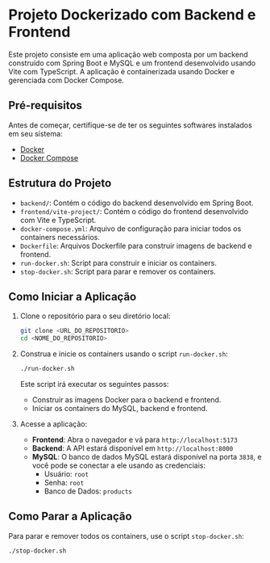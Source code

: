 # Projeto Dockerizado com Backend e Frontend

Este projeto consiste em uma aplicação web composta por um backend construído com Spring Boot e MySQL e um frontend desenvolvido usando Vite com TypeScript. A aplicação é containerizada usando Docker e gerenciada com Docker Compose.

## Pré-requisitos

Antes de começar, certifique-se de ter os seguintes softwares instalados em seu sistema:

- [Docker](https://docs.docker.com/get-docker/)
- [Docker Compose](https://docs.docker.com/compose/install/)

## Estrutura do Projeto

- `backend/`: Contém o código do backend desenvolvido em Spring Boot.
- `frontend/vite-project/`: Contém o código do frontend desenvolvido com Vite e TypeScript.
- `docker-compose.yml`: Arquivo de configuração para iniciar todos os containers necessários.
- `Dockerfile`: Arquivos Dockerfile para construir imagens de backend e frontend.
- `run-docker.sh`: Script para construir e iniciar os containers.
- `stop-docker.sh`: Script para parar e remover os containers.

## Como Iniciar a Aplicação

1. Clone o repositório para o seu diretório local:

    ```bash
    git clone <URL_DO_REPOSITORIO>
    cd <NOME_DO_REPOSITORIO>
    ```

2. Construa e inicie os containers usando o script `run-docker.sh`:

    ```bash
    ./run-docker.sh
    ```

    Este script irá executar os seguintes passos:
    - Construir as imagens Docker para o backend e frontend.
    - Iniciar os containers do MySQL, backend e frontend.

3. Acesse a aplicação:

    - **Frontend**: Abra o navegador e vá para `http://localhost:5173`
    - **Backend**: A API estará disponível em `http://localhost:8000`
    - **MySQL**: O banco de dados MySQL estará disponível na porta `3838`, e você pode se conectar a ele usando as credenciais:
        - Usuário: `root`
        - Senha: `root`
        - Banco de Dados: `products`

## Como Parar a Aplicação

Para parar e remover todos os containers, use o script `stop-docker.sh`:

```bash
./stop-docker.sh
